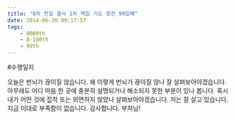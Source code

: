 ```yaml
---
title: "8차 천일 결사 1차 백일 기도 정진 99일째"
date: 2014-06-30 09:17:57
tags:
    - 8000th
    - 8-100th
    - 99th
---
```


#수행일지

오늘은 번뇌가 끊이질 않습니다. 왜 이렇게 번뇌가 끊이질 않나 잘 살펴보아야겠습니다. 아무래도 어디 마음 한 곳에 충분히 설명되거나 해소되지 못한 부분이 있나 봅니다. 혹시 내가 어떤 것에 집착 또는 외면하지 않았나 살펴보아야겠습니다. 저는 잘 살고 있습니다. 지금 이대로 부족함이 없습니다. 감사합니다. 부처님!
